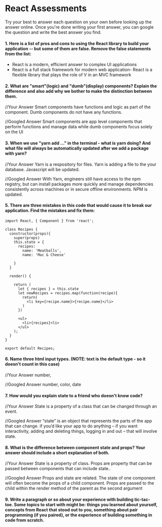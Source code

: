 # React Assessments

Try your best to answer each question on your own before looking up the answer online. Once you're done writing your first answer, you can google the question and write the best answer you find.

#### 1. Here is a list of pros and cons to using the React library to build your application -- but some of them are false. Remove the false statements from the list:

- React is a modern, efficient answer to complex UI applications
- React is a full stack framework for modern web application- React is a flexible library that plays the role of V in an MVC framework


 #### 2. What are "smart"(logic) and "dumb"(display) components? Explain the difference and also add why we bother to make the distinction between them.

 //Your Answer
 Smart components have functions and logic as part of the component.  Dumb components do not have any functions.


 //Googled Answer
Smart components are app level components that perform functions and manage data while dumb components focus solely on the UI

#### 3. When we use "yarn add ..." in the terminal - what is yarn doing? And what file will always be automatically updated after we add a package with yarn?


 //Your Answer
Yarn is a respository for files.  Yarn is adding a file to the your database.  Javascript will be updated.

 //Googled Answer
With Yarn, engineers still have access to the npm registry, but can install packages more quickly and manage dependencies consistently across machines or in secure offline environments. NPM is updated.

#### 5. There are three mistakes in this code that would cause it to break our application. Find the mistakes and fix them:

    import React, { Component } from 'react';

    class Recipes {
      constructor(props){
        super(props)
        this.state = {
          recipes:
            name: 'Meatballs',
            name: 'Mac & Cheese'

        }
      }

      render() {

        return (
          let { recipes } = this.state
          let newRecipes = recipes.map(function(recipe){
            return(
              <li key={recipe.name}>{recipe.name}</li>
            )
          })

          <ul>
            <li>{recipes}<li>
          </ul>
        );
      }
    }

    export default Recipes;

#### 6. Name three html input types. (NOTE: text is the default type - so it doesn't count in this case)

 //Your Answer
number,

 //Googled Answer
number, color, date

 #### 7. How would you explain state to a friend who doesn't know code?

 //Your Answer
State is a property of a class that can be changed through an event.

 //Googled Answer
“state” is an object that represents the parts of the app that can change.  if you’d like your app to do anything – if you want interactivity, adding and deleting things, logging in and out – that will involve state.

 #### 8. What is the difference between component state and props? Your answer should include a short explanation of both.

 //Your Answer
 State is a property of class.  Props are property that can be passed between components that can include state..


 //Googled Answer
Props and state are related. The state of one component will often become the props of a child component. Props are passed to the child within the render method of the parent as the second argument

#### 9. Write a paragraph or so about your experience with building tic-tac-toe. Some topics to start with might be: things you learned about yourself, concepts from React that stood out to you, something about pair programming (if you paired), or the experience of building something in code from scratch.
